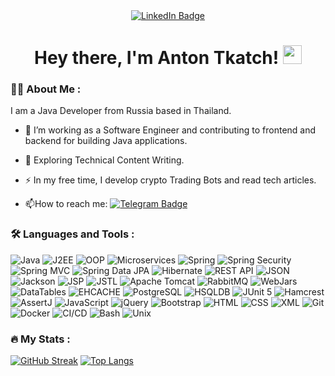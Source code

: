 <div id="badges" align="center">
  <a href="https://www.linkedin.com/in/antontkatch/">
    <img src="https://img.shields.io/badge/LinkedIn-blue?style=for-the-badge&logo=linkedin&logoColor=white" alt="LinkedIn Badge"/>
  </a>
</div>

<div id="counter" align="center">
<img src="https://komarev.com/ghpvc/?username=BusyDizzy&style=flat-square&color=blue" alt=""/>
</div>
<h1  align="center">
  Hey there, I'm Anton Tkatch!
  <img src="https://media.giphy.com/media/hvRJCLFzcasrR4ia7z/giphy.gif" width="30px"/>
</h1>

### :man_technologist: About Me :
I am a Java Developer from Russia based in Thailand.

- :telescope: I’m working as a Software Engineer and contributing to frontend and backend for building Java applications.

- :seedling: Exploring Technical Content Writing.
  
- :zap: In my free time, I develop crypto Trading Bots and read tech articles.
  
- :mailbox:How to reach me: [![Telegram Badge](https://img.shields.io/badge/-AntonTkatch-blue?style=flat&logo=Telegram&logoColor=white)](https://t.me/AntonTkatch)

### :hammer_and_wrench: Languages and Tools :
![Java](https://img.shields.io/badge/Java-%23ED8B00.svg?style=for-the-badge&logo=java&logoColor=white)
![J2EE](https://img.shields.io/badge/J2EE-%23FFA500.svg?style=for-the-badge&logo=java&logoColor=white)
![OOP](https://img.shields.io/badge/OOP-%23008080.svg?style=for-the-badge&logo=java&logoColor=white)
![Microservices](https://img.shields.io/badge/Microservices-%23008080.svg?style=for-the-badge&logo=java&logoColor=white)
![Spring](https://img.shields.io/badge/Spring-%236DB33F.svg?style=for-the-badge&logo=spring&logoColor=white)
![Spring Security](https://img.shields.io/badge/Spring%20Security-%236DB33F.svg?style=for-the-badge&logo=spring-security&logoColor=white)
![Spring MVC](https://img.shields.io/badge/Spring%20MVC-%236DB33F.svg?style=for-the-badge&logo=spring&logoColor=white)
![Spring Data JPA](https://img.shields.io/badge/Spring%20Data%20JPA-%236DB33F.svg?style=for-the-badge&logo=spring&logoColor=white)
![Hibernate](https://img.shields.io/badge/Hibernate-%232C2255.svg?style=for-the-badge&logo=hibernate&logoColor=white)
![REST API](https://img.shields.io/badge/REST%20API-%23008080.svg?style=for-the-badge&logo=rest&logoColor=white)
![JSON](https://img.shields.io/badge/JSON-%23008080.svg?style=for-the-badge&logo=json&logoColor=white)
![Jackson](https://img.shields.io/badge/Jackson-%23008080.svg?style=for-the-badge&logo=jackson&logoColor=white)
![JSP](https://img.shields.io/badge/JSP-%23008080.svg?style=for-the-badge&logo=jsp&logoColor=white)
![JSTL](https://img.shields.io/badge/JSTL-%23008080.svg?style=for-the-badge&logo=jstl&logoColor=white)
![Apache Tomcat](https://img.shields.io/badge/Apache%20Tomcat-%23F8DC75.svg?style=for-the-badge&logo=apache-tomcat&logoColor=black)
![RabbitMQ](https://img.shields.io/badge/RabbitMQ-%23FF6600.svg?style=for-the-badge&logo=rabbitmq&logoColor=white)
![WebJars](https://img.shields.io/badge/WebJars-%23008080.svg?style=for-the-badge&logo=webjars&logoColor=white)
![DataTables](https://img.shields.io/badge/DataTables-%23008080.svg?style=for-the-badge&logo=datatables&logoColor=white)
![EHCACHE](https://img.shields.io/badge/EHCACHE-%23008080.svg?style=for-the-badge&logo=ehcache&logoColor=white)
![PostgreSQL](https://img.shields.io/badge/PostgreSQL-%23336791.svg?style=for-the-badge&logo=postgresql&logoColor=white)
![HSQLDB](https://img.shields.io/badge/HSQLDB-%23008080.svg?style=for-the-badge&logo=hsqldb&logoColor=white)
![JUnit 5](https://img.shields.io/badge/JUnit%205-%2325A162.svg?style=for-the-badge&logo=junit5&logoColor=white)
![Hamcrest](https://img.shields.io/badge/Hamcrest-%23008080.svg?style=for-the-badge&logo=hamcrest&logoColor=white)
![AssertJ](https://img.shields.io/badge/AssertJ-%23008080.svg?style=for-the-badge&logo=assertj&logoColor=white)
![JavaScript](https://img.shields.io/badge/JavaScript-F7DF1E?style=for-the-badge&logo=javascript&logoColor=black)
![jQuery](https://img.shields.io/badge/jQuery-%230769AD.svg?style=for-the-badge&logo=jquery&logoColor=white)
![Bootstrap](https://img.shields.io/badge/Bootstrap-%23563D7C.svg?style=for-the-badge&logo=bootstrap&logoColor=white)
![HTML](https://img.shields.io/badge/HTML-%23E34F26.svg?style=for-the-badge&logo=html5&logoColor=white)
![CSS](https://img.shields.io/badge/CSS-%231572B6.svg?style=for-the-badge&logo=css3&logoColor=white)
![XML](https://img.shields.io/badge/XML-%23008080.svg?style=for-the-badge&logo=xml&logoColor=white)
![Git](https://img.shields.io/badge/Git-%23F05033.svg?style=for-the-badge&logo=git&logoColor=white)
![Docker](https://img.shields.io/badge/Docker-316192?style=for-the-badge&logo=docker&logoColor=white)
![CI/CD](https://img.shields.io/badge/CI%2FCD-%23008080.svg?style=for-the-badge&logo=ci-cd&logoColor=white)
![Bash](https://img.shields.io/badge/Bash-%234EAA25.svg?style=for-the-badge&logo=gnu-bash&logoColor=white)
![Unix](https://img.shields.io/badge/Unix-%23DCDCDC.svg?style=for-the-badge&logo=unix&logoColor=black)

### :fire: My Stats :

[![GitHub Streak](https://streak-stats.demolab.com?user=BusyDizzy&theme=transparent&hide_border=true&mode=weekly&fire=FF2222&dates=2C68F6&currStreakLabel=2C68F6&currStreakNum=2C68F6)](https://git.io/streak-stats)
[![Top Langs](https://github-readme-stats.vercel.app/api/top-langs/?username=BusyDizzy&layout=compact&theme=vision-friendly-white)](https://github.com/anuraghazra/github-readme-stats)
